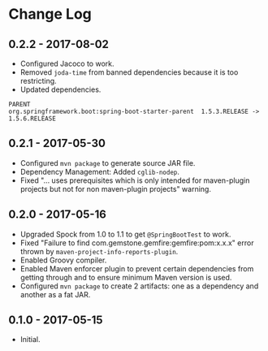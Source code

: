 # Change Log

## 0.2.2 - 2017-08-02

* Configured Jacoco to work.
* Removed `joda-time` from banned dependencies because it is too restricting.
* Updated dependencies.

```
PARENT
org.springframework.boot:spring-boot-starter-parent  1.5.3.RELEASE -> 1.5.6.RELEASE
```

## 0.2.1 - 2017-05-30

* Configured `mvn package` to generate source JAR file.
* Dependency Management: Added `cglib-nodep`.
* Fixed "... uses prerequisites which is only intended for maven-plugin projects but not for non maven-plugin projects" warning.

## 0.2.0 - 2017-05-16

* Upgraded Spock from 1.0 to 1.1 to get `@SpringBootTest` to work.
* Fixed "Failure to find com.gemstone.gemfire:gemfire:pom:x.x.x" error thrown by `maven-project-info-reports-plugin`.
* Enabled Groovy compiler.
* Enabled Maven enforcer plugin to prevent certain dependencies from getting through and to ensure minimum Maven version is used.
* Configured `mvn package` to create 2 artifacts: one as a dependency and another as a fat JAR.

## 0.1.0 - 2017-05-15

* Initial.

